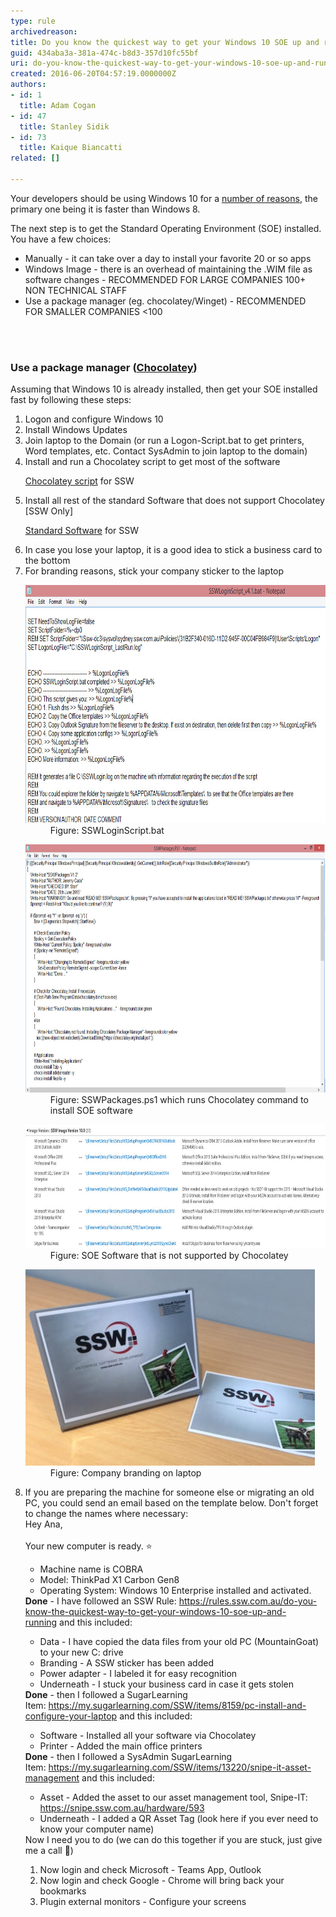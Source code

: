 ```yaml
---
type: rule
archivedreason: 
title: Do you know the quickest way to get your Windows 10 SOE up and running?
guid: 434aba3a-381a-474c-b8d3-357d10fc55bf
uri: do-you-know-the-quickest-way-to-get-your-windows-10-soe-up-and-running
created: 2016-06-20T04:57:19.0000000Z
authors:
- id: 1
  title: Adam Cogan
- id: 47
  title: Stanley Sidik
- id: 73
  title: Kaique Biancatti
related: []

---
```



​Your developers should be using Windows 10 for a <a href="http://au.pcmag.com/windows-10-preview-release-date-news-features/35511/feature/10-reasons-to-upgrade-to-windows-10"> number of reasons</a>, the primary one being it is faster than Windows 8.<div>The next step is to get the Standard Operating Environment (SOE) installed. You have a few choices:<div><ul><li>Manually - it can take over a day to install your favorite 20 or so apps</li><li>Windows Image - there is an overhead of maintaining the .WIM file as software changes - RECOMMENDED FOR LARGE COMPANIES 100+ NON TECHNICAL STAFF<br></li><li>Use a package manager (eg. chocolatey/Winget​) - RECOMMENDED FOR SMALLER COMPANIES <100<br></li></ul></div></div>
<br><excerpt class='endintro'></excerpt><br>
<h3 class="ssw15-rteElement-H3">Use a package manager (<a href="/_layouts/15/FIXUPREDIRECT.ASPX?WebId=3dfc0e07-e23a-4cbb-aac2-e778b71166a2&TermSetId=07da3ddf-0924-4cd2-a6d4-a4809ae20160&TermId=c4c72062-a59d-44fc-8101-8ee008f3ca05">Chocolatey</a>)  
   <br></h3><p class="ssw15-rteElement-P">Assuming that Windows 10 is already installed, then get your SOE installed fast by following these steps:</p><ol style="list-style-type:decimal;"><li>Logon and configure Windows 10<br></li><li>Install Windows Updates</li><li>Join laptop to the Domain (or run a Logon-Script.bat to get printers, Word templates, etc. Contact SysAdmin to join laptop to the domain)<br></li><li>Install and run a Chocolatey script to get most of the software<br> 
      <p class="ssw15-rteElement-SSW-Only"> 
         <a href="file:///fileserver/SetupFiles/SetupNotMS/ChocolateySSWPackages">Chocolatey script</a> for SSW<br></p></li><li>Install all rest of the standard Software that does not support Chocolatey [SSW Only]   
      <p class="ssw15-rteElement-SSW-Only"> 
         <a href="https://intranet.ssw.com.au/SysAdmin/Lists/WinImageInstalledSoftware/AllItems.aspx">Standard Software</a> for SSW​<br></p></li><li>In case you lose your laptop, it is a good idea to stick a business card to the bottom</li><li>For branding reasons, stick your company sticker to the laptop 
      <dl class="image"><dt>
            <img alt="LoginScript.jpg" src="LoginScript.jpg" style="width:750px;height:381px;" /> 
         </dt><dd>Figure: SSWLoginScript.bat<br></dd></dl><dl class="image"><dt>
            <img alt="ChocolateyScript.jpg" src="ChocolateyScript.jpg" style="width:750px;height:397px;" />
         </dt><dd>Figure: SSWPackages.ps1 which runs Chocolatey command to install SOE software</dd></dl><dl class="image"><dt>
            <img alt="NonChocolateySoftware.jpg" src="NonChocolateyApp.jpg" style="width:750px;height:198px;" />
         </dt><dd>Figure: SOE Software that is not supported by Chocolatey</dd></dl><dl class="image"><dt>
            <img alt="SSWLaptopBranding.jpg" src="SSWLaptopBranding.jpg" />
         </dt><dd>Figure: Company branding on laptop​<br></dd></dl></li><li>If you are preparing the machine for someone else or migrating an old PC, you could send an email based on the template below. Don't forget to change the names where necessary:
      <div class="greyBox">Hey Ana, <br> <br>Your new computer is ready. ⭐️  <br>
         <ul><li>Machine name is COBRA </li><li>Model: ThinkPad X1 Carbon Gen8  <br></li><li>Operating System: Windows 10 Enterprise installed and activated. </li></ul><b>Done</b> - I have followed an SSW Rule: <a href="/_layouts/15/FIXUPREDIRECT.ASPX?WebId=3dfc0e07-e23a-4cbb-aac2-e778b71166a2&TermSetId=07da3ddf-0924-4cd2-a6d4-a4809ae20160&TermId=69373d34-e0f7-4a0e-ab58-c438d77af2ce">https://rules.ssw.com.au/do-you-know-the-quickest-way-to-get-your-windows-10-soe-up-and-running</a> and this included: <br> 
         <ul><li>Data - I have copied the data files from your old PC (MountainGoat) to your new C: drive </li><li>Branding - A SSW sticker has been added </li><li>Power adapter - I labeled it for easy recognition </li><li>Underneath - I stuck your business card in case it gets stolen<br></li></ul><b>Done</b> - then I followed a SugarLearning Item: <a href="https://my.sugarlearning.com/SSW/items/8159/pc-install-and-configure-your-laptop">https://my.sugarlearning.com/SSW/items/8159/pc-install-and-configure-your-laptop</a> and this included: <br> 
         <ul><li>Software - Installed all your software via Chocolatey </li><li>Printer - Added the main office printers<br></li></ul><b>Done</b> - then I followed a SysAdmin SugarLearning Item: <a href="https://my.sugarlearning.com/SSW/items/13220/snipe-it-asset-management">https://my.sugarlearning.com/SSW/items/13220/snipe-it-asset-management</a> and this included:<br> 
         <ul><li>Asset - Added the asset to our asset management tool, Snipe-IT: <a href="https://snipe.ssw.com.au/hardware/593">https://snipe.ssw.com.au/hardware/593</a></li><li>Underneath - I added a QR Asset Tag (look here if you ever need to know your computer name) <br></li></ul>Now I need you to do (we can do this together if you are stuck, just give me a call 🕺) <br> 
         <ol><li>Now login and check Microsoft - Teams App, Outlook  </li><li>Now login and check Google - Chrome will bring back your bookmarks</li><li>Plugin external monitors - Configure your screens</li></ol></div></li></ol>​​<br>


